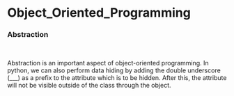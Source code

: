 # Object_Oriented_Programming
<html>
  <body>
<h3>Abstraction</h3><br>
<p  font-color="red">Abstraction is an important aspect of object-oriented programming. In python, we can also perform data hiding by adding the double underscore (___) as a prefix to the attribute which is to be hidden. After this, the attribute will not be visible outside of the class through the object.</p>
  </body>
</html>
